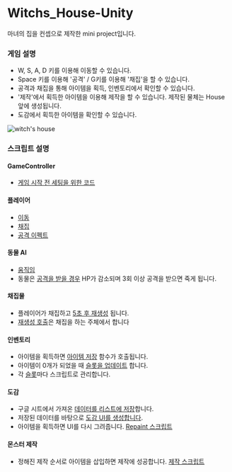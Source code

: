 # Witchs_House-Unity

마녀의 집을 컨셉으로 제작한 mini project입니다.

### 게임 설명
- W, S, A, D 키를 이용해 이동할 수 있습니다.
- Space 키를 이용해 '공격' / G키를 이용해 '채집'을 할 수 있습니다.
- 공격과 채집을 통해 아이템을 획득, 인벤토리에서 확인할 수 있습니다.
- '제작'에서 획득한 아이템을 이용해 제작을 할 수 있습니다. 제작된 물체는 House 앞에 생성됩니다.
- 도감에서 획득한 아이템을 확인할 수 있습니다.

![witch's house](https://user-images.githubusercontent.com/57720521/193014901-b9778ab6-a374-4104-a89b-d86f2af7e0b4.gif)

### 스크립트 설명

#### GameController
- [게임 시작 전 세팅을 위한 코드](https://github.com/yerim1004/Witchs_House-Unity/blob/c3e63068e87b48c2983ed4c46f8ff0807fba8599/Final_project/1971440-KYR/Assets/Script/PlayerScript/GameController.cs)

#### 플레이어
- [이동](https://github.com/yerim1004/Witchs_House-Unity/blob/534fe8b923b5effec972befc7a2320a159de9403/Final_project/1971440-KYR/Assets/Script/PlayerMove.cs#L39)
- [채집](https://github.com/yerim1004/Witchs_House-Unity/blob/534fe8b923b5effec972befc7a2320a159de9403/Final_project/1971440-KYR/Assets/Script/PlayerMove.cs#L58)
- [공격 이펙트](https://github.com/yerim1004/Witchs_House-Unity/blob/534fe8b923b5effec972befc7a2320a159de9403/Final_project/1971440-KYR/Assets/Script/Shooting.cs)

#### 동물 AI
- [움직임](https://github.com/yerim1004/Witchs_House-Unity/blob/c3e63068e87b48c2983ed4c46f8ff0807fba8599/Final_project/1971440-KYR/Assets/Script/EnemyScript/EnemyController.cs#L76)
- 동물은 [공격을 받을 경우](https://github.com/yerim1004/Witchs_House-Unity/blob/c3e63068e87b48c2983ed4c46f8ff0807fba8599/Final_project/1971440-KYR/Assets/Script/EnemyScript/EnemyController.cs#L34) HP가 감소되며 3회 이상 공격을 받으면 죽게 됩니다.

#### 채집물
- 플레이어가 채집하고 [5초 후 재생성](https://github.com/yerim1004/Witchs_House-Unity/blob/c3e63068e87b48c2983ed4c46f8ff0807fba8599/Final_project/1971440-KYR/Assets/Script/CollectScript/CollectCreate.cs#L26) 됩니다.
- [재생성 호출](https://github.com/yerim1004/Witchs_House-Unity/blob/0d1436306b0127d2866a06a19167687bd7d12772/Final_project/1971440-KYR/Assets/Script/PlayerScript/PlayerMove.cs#L66)은 채집을 하는 주체에서 합니다

#### 인벤토리
- 아이템을 획득하면 [아이템 저장](https://github.com/yerim1004/Witchs_House-Unity/blob/0d1436306b0127d2866a06a19167687bd7d12772/Final_project/1971440-KYR/Assets/Script/ItemSave.cs#L49) 함수가 호출됩니다.
- 아이템이 0개가 되었을 때 [슬롯을 업데이트](https://github.com/yerim1004/Witchs_House-Unity/blob/0d1436306b0127d2866a06a19167687bd7d12772/Final_project/1971440-KYR/Assets/Script/ItemSave.cs#L77) 합니다.
- 각 [슬롯](https://github.com/yerim1004/Witchs_House-Unity/blob/0d1436306b0127d2866a06a19167687bd7d12772/Final_project/1971440-KYR/Assets/Script/Slot.cs)마다 스크립트로 관리합니다.

#### 도감
- 구글 시트에서 가져온 [데이터를 리스트에 저장](https://github.com/yerim1004/Witchs_House-Unity/blob/0d1436306b0127d2866a06a19167687bd7d12772/Final_project/1971440-KYR/Assets/Script/Dictionary.cs#L70)합니다.
- 저장된 데이터를 바탕으로 [도감 UI를 생성합니다](https://github.com/yerim1004/Witchs_House-Unity/blob/0d1436306b0127d2866a06a19167687bd7d12772/Final_project/1971440-KYR/Assets/Script/DictionaryItem.cs#L28).
- 아이템을 획득하면 UI를 다시 그려줍니다. [Repaint 스크립트](https://github.com/yerim1004/Witchs_House-Unity/blob/0d1436306b0127d2866a06a19167687bd7d12772/Final_project/1971440-KYR/Assets/Script/DictionaryItem.cs#L109)

#### 몬스터 제작
- 정해진 제작 순서로 아이템을 삽입하면 제작에 성공합니다. [제작 스크립트](https://github.com/yerim1004/Witchs_House-Unity/blob/0d1436306b0127d2866a06a19167687bd7d12772/Final_project/1971440-KYR/Assets/Script/MonsterMake.cs#L81)

